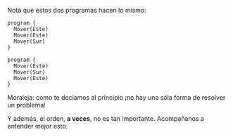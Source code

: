 Notá que estos dos programas hacen lo mismo:

```gobstones
program {
  Mover(Este)
  Mover(Este)
  Mover(Sur)
}
```

```gobstones
program {
  Mover(Este)
  Mover(Sur)
  Mover(Este)
}
```

Moraleja: como te decíamos al principio ¡no hay una sóla forma de resolver un problema!

Y además, el orden, **a veces**, no es tan importante. Acompañanos a entender mejor esto.
